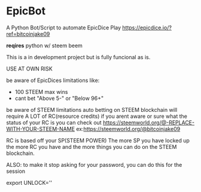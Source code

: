 # EpicBot
A Python Bot/Script to automate EpicDice Play
https://epicdice.io/?ref=bitcoinjake09

**reqires**
python w/
steem
beem

This is a in development project but is fully funcional as is.

USE AT OWN RISK

be aware of EpicDices limitations like:
- 100 STEEM max wins
- cant bet "Above 5-" or "Below 96+"

be aware of STEEM limitations
auto betting on STEEM blockchain will require A LOT of RC(resource credits)
if you arent aware or sure what the status of your RC is you can check out
https://steemworld.org/@-REPLACE-WITH-YOUR-STEEM-NAME
ex:https://steemworld.org/@bitcoinjake09

RC is based off your SP(STEEM POWER)
The more SP you have locked up the more RC you have and the more things you can do on the STEEM blockchain.

ALSO: to make it stop asking for your password, you can do this for the session

  export UNLOCK='<passphrase>'

